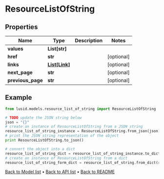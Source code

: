 # ResourceListOfString


## Properties
Name | Type | Description | Notes
------------ | ------------- | ------------- | -------------
**values** | **List[str]** |  | 
**href** | **str** |  | [optional] 
**links** | [**List[Link]**](Link.md) |  | [optional] 
**next_page** | **str** |  | [optional] 
**previous_page** | **str** |  | [optional] 

## Example

```python
from lusid.models.resource_list_of_string import ResourceListOfString

# TODO update the JSON string below
json = "{}"
# create an instance of ResourceListOfString from a JSON string
resource_list_of_string_instance = ResourceListOfString.from_json(json)
# print the JSON string representation of the object
print ResourceListOfString.to_json()

# convert the object into a dict
resource_list_of_string_dict = resource_list_of_string_instance.to_dict()
# create an instance of ResourceListOfString from a dict
resource_list_of_string_form_dict = resource_list_of_string.from_dict(resource_list_of_string_dict)
```
[Back to Model list](../README.md#documentation-for-models) &#8226; [Back to API list](../README.md#documentation-for-api-endpoints) &#8226; [Back to README](../README.md)


